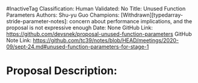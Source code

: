 #InactiveTag
Classification:
Human Validated: No
Title: Unused Function Parameters
Authors: Shu-yu Guo
Champions: [Withdrawn][typedarray-stride-parameter-notes]: concern about performance implications, and the proposal is not expressive enough
Date: None
GitHub Link: https://github.com/devsnek/proposal-unused-function-parameters
GitHub Note Link: https://github.com/tc39/notes/blob/HEAD/meetings/2020-09/sept-24.md#unused-function-parameters-for-stage-1

# Proposal Description:
